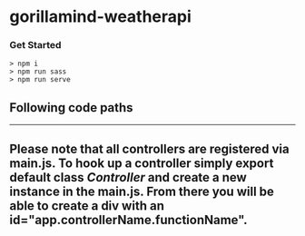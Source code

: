 gorillamind-weatherapi
============

### Get Started

```terminal
> npm i
> npm run sass
> npm run serve
```

## Following code paths

---
Please note that all controllers are registered via main.js. To hook up a controller simply export default class *Controller* and create a new instance in the main.js. From there you will be able to create a div with an id="app.controllerName.functionName".
---
